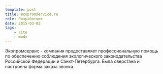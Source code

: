 ```yaml
---
template: post
title: ecopromservice.ru
role: Разработчик
date: 2015-03-02
tags:
    - site
    - modx
---
```


Экопромсервис - компания предоставляет профессиональную помощь по обеспечению 
соблюдения экологического законодательства Российской Федерации и Санкт-Петербурга. Была сверстана и настроена форма заказа звонка.
